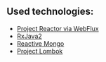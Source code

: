## Used technologies:
  * [Project Reactor via WebFlux](https://projectreactor.io/)
  * [RxJava2](http://reactivex.io/)
  * [Reactive Mongo](http://reactivemongo.org/)
  * [Project Lombok](https://projectlombok.org/)